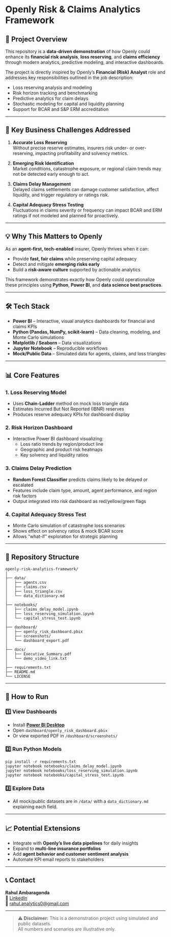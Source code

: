# Openly Risk & Claims Analytics Framework

## 📌 Project Overview
This repository is a **data-driven demonstration** of how Openly could enhance its **financial risk analysis**, **loss reserving**, and **claims efficiency** through modern analytics, predictive modeling, and interactive dashboards.

The project is directly inspired by Openly’s **Financial (Risk) Analyst** role and addresses key responsibilities outlined in the job description:
- Loss reserving analysis and modeling
- Risk horizon tracking and benchmarking
- Predictive analytics for claim delays
- Stochastic modeling for capital and liquidity planning
- Support for BCAR and S&P ERM accreditation

---

## 🚩 Key Business Challenges Addressed

1. **Accurate Loss Reserving**  
   Without precise reserve estimates, insurers risk under- or over-reserving, impacting profitability and solvency metrics.

2. **Emerging Risk Identification**  
   Market conditions, catastrophe exposure, or regional claim trends may not be detected early enough to act.

3. **Claims Delay Management**  
   Delayed claims settlements can damage customer satisfaction, affect liquidity, and trigger regulatory or ratings risk.

4. **Capital Adequacy Stress Testing**  
   Fluctuations in claims severity or frequency can impact BCAR and ERM ratings if not modeled and planned for proactively.

---

## 💡 Why This Matters to Openly
As an **agent-first, tech-enabled** insurer, Openly thrives when it can:
- Provide **fast, fair claims** while preserving capital adequacy  
- Detect and mitigate **emerging risks early**  
- Build a **risk-aware culture** supported by actionable analytics  

This framework demonstrates exactly how Openly could operationalize these principles using **Python**, **Power BI**, and **data science best practices**.

---

## 🛠 Tech Stack

- **Power BI** – Interactive, visual analytics dashboards for financial and claims KPIs  
- **Python (Pandas, NumPy, scikit-learn)** – Data cleaning, modeling, and Monte Carlo simulations  
- **Matplotlib / Seaborn** – Data visualizations  
- **Jupyter Notebook** – Reproducible workflows  
- **Mock/Public Data** – Simulated data for agents, claims, and loss triangles  

---

## 📊 Core Features

### 1. Loss Reserving Model  
- Uses **Chain-Ladder** method on mock loss triangle data  
- Estimates Incurred But Not Reported (IBNR) reserves  
- Produces reserve adequacy KPIs for dashboard display  

### 2. Risk Horizon Dashboard  
- Interactive Power BI dashboard visualizing:  
  - Loss ratio trends by region/product line  
  - Geographic and product risk heatmaps  
  - Key solvency and liquidity ratios  

### 3. Claims Delay Prediction  
- **Random Forest Classifier** predicts claims likely to be delayed or escalated  
- Features include claim type, amount, agent performance, and region risk factors  
- Output integrated into risk dashboard as red/yellow/green flags  

### 4. Capital Adequacy Stress Test  
- Monte Carlo simulation of catastrophe loss scenarios  
- Shows effect on solvency ratios & mock BCAR score  
- Allows “what-if” exploration for strategic planning  

---

## 📂 Repository Structure

```
openly-risk-analytics-framework/
│
├── data/
│   ├── agents.csv
│   ├── claims.csv
│   ├── loss_triangle.csv
│   └── data_dictionary.md
│
├── notebooks/
│   ├── claims_delay_model.ipynb
│   ├── loss_reserving_simulation.ipynb
│   └── capital_stress_test.ipynb
│
├── dashboard/
│   ├── openly_risk_dashboard.pbix
│   ├── screenshots/
│   └── dashboard_export.pdf
│
├── docs/
│   ├── Executive_Summary.pdf
│   └── demo_video_link.txt
│
├── requirements.txt
├── README.md
└── LICENSE
```

---

## 🚀 How to Run

### 1️⃣ View Dashboards
- Install **[Power BI Desktop](https://powerbi.microsoft.com/desktop/)**  
- Open `dashboard/openly_risk_dashboard.pbix`  
- Or view exported PDF in `/dashboard/screenshots/`

### 2️⃣ Run Python Models
```
pip install -r requirements.txt
jupyter notebook notebooks/claims_delay_model.ipynb
jupyter notebook notebooks/loss_reserving_simulation.ipynb
jupyter notebook notebooks/capital_stress_test.ipynb
```

### 3️⃣ Explore Data
- All mock/public datasets are in `/data/` with a `data_dictionary.md` explaining each field.

---

## 📈 Potential Extensions
- Integrate with **Openly’s live data pipelines** for daily insights  
- Expand to **multi-line insurance portfolios**  
- Add **agent behavior and customer sentiment analysis**  
- Automate KPI email reports to stakeholders  

---

## 📞 Contact
**Rahul Ambaragonda**  
🔗 [LinkedIn](https://www.linkedin.com/in/rahul-ambaragonda)  
📧 rahul.analytics0@gmail.com  

---

> ⚠ **Disclaimer:** This is a demonstration project using simulated and public datasets.  
> All numbers and scenarios are illustrative only.
```
